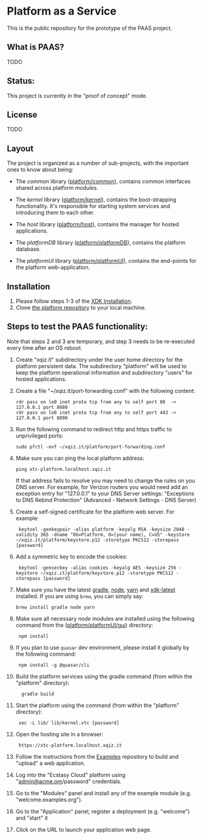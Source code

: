 # Platform as a Service #

This is the public repository for the prototype of the PAAS project.

## What is PAAS?

TODO

## Status:

This project is currently in the "proof of concept" mode.

## License

TODO

## Layout

The project is organized as a number of sub-projects, with the important ones to know about being:

* The *common* library ([platform/common](./common)), contains common interfaces shared across platform modules. 
  
* The *kernel* library ([platform/kernel](./kernel)), contains the boot-strapping functionality. It's responsible for starting system services and introducing them to each other. 
  
* The *host* library ([platform/host](./host)), contains the manager for hosted applications.

* The *platformDB* library ([platform/platformDB](./platformDB)), contains the platform database. 

* The *platformUI* library ([platform/platformUI](./platformUI)), contains the end-points for the platform web-application. 
  
## Installation

1. Please follow steps 1-3 of the [XDK Installation](https://github.com/xtclang/xvm#installation).
2. Clone [the platform repository](https://github.com/xtclang/platform) to your local machine.

## Steps to test the PAAS functionality:

Note that steps 2 and 3 are temporary, and step 3 needs to be re-executed every time after an OS reboot.

1. Create "xqiz.it" subdirectory under the user home directory for the platform persistent data. The subdirectory "platform" will be used to keep the platform operational information and subdirectory "users" for hosted applications.

2. Create a file "~/xqiz.it/port-forwarding.conf" with the following content:

       rdr pass on lo0 inet proto tcp from any to self port 80  -> 127.0.0.1 port 8080
       rdr pass on lo0 inet proto tcp from any to self port 443 -> 127.0.0.1 port 8090

3. Run the following command to redirect http and https traffic to unprivileged ports:
      
       sudo pfctl -evf ~/xqiz.it/platform/port-forwarding.conf

4. Make sure you can ping the local platform address:
       
       ping xtc-platform.localhost.xqiz.it
   
   If that address fails to resolve you may need to change the rules on you DNS server. For example, for Verizon routers you would need add an exception entry for "127.0.0.1" to your DNS Server settings: "Exceptions to DNS Rebind Protection" (Advanced - Network Settings - DNS Server)   

5. Create a self-signed certificate for the platform web server. For example:
   
        keytool -genkeypair -alias platform -keyalg RSA -keysize 2048 -validity 365 -dname "OU=Platform, O=[your name], C=US" -keystore ~/xqiz.it/platform/keystore.p12 -storetype PKCS12 -storepass [password]

6. Add a symmetric key to encode the cookies:

        keytool -genseckey -alias cookies -keyalg AES -keysize 256 -keystore ~/xqiz.it/platform/keystore.p12 -storetype PKCS12 -storepass [password]
   
7. Make sure you have the latest [gradle](https://gradle.org/), [node](https://nodejs.org/en), [yarn](https://yarnpkg.com/) and  [xdk-latest](https://github.com/xtclang/xvm#readme) installed. If you are using `brew`, you can simply say: 
        
       brew install gradle node yarn  

8. Make sure all necessary *node* modules are installed using the following command from the ([platform/platformUI/gui](./platformUI/gui)) directory:
   
        npm install

9. If you plan to use `quasar` dev environment, please install it globally by the following command:

        npm install -g @quasar/cli
 
10. Build the platform services using the gradle command (from within the "platform" directory):

          gradle build

11. Start the platform using the command (from within the "platform" directory):

         xec -L lib/ lib/kernel.xtc [password]

12. Open the hosting site in a browser: 

         https://xtc-platform.localhost.xqiz.it

13. Follow the instructions from the [Examples](https://github.com/xtclang/examples) repository to build and "upload" a web application.
14. Log into the "Ecstasy Cloud" platform using "admin@acme.om/password" credentials.
15. Go to the "Modules" panel and install any of the example module (e.g. "welcome.examples.org").
16. Go to the "Application" panel, register a deployment (e.g. "welcome") and "start" it  
17. Click on the URL to launch your application web page.
